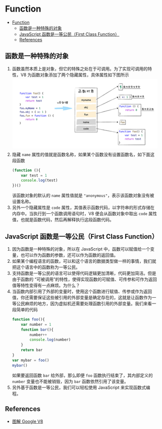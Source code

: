 # Function


<!-- TOC -->

- [Function](#function)
    - [函数是一种特殊的对象](#函数是一种特殊的对象)
    - [JavaScript 函数是一等公民（First Class Function）](#javascript-函数是一等公民first-class-function)
    - [References](#references)

<!-- /TOC -->


## 函数是一种特殊的对象
1. 函数虽然本质上是对象，但它的特殊之处在于可调用。为了实现可调用的特性，V8 为函数对象添加了两个隐藏属性，具体属性如下图所示
    <img src="./images/04.jpg" width="800" style="display: block; margin: 5px 0 10px;" />
2. 隐藏 `name` 属性的值就是函数名称，如果某个函数没有设置函数名，如下面这段函数
    ```js
    (function (){
        var test = 1
        console.log(test)
    })()
    ```
    该函数对象的默认的 `name` 属性值就是 `"anonymous"`，表示该函数对象没有被设置名称。
3. 另外一个隐藏属性是 `code` 属性，其值表示函数代码，以字符串的形式存储在内存中。当执行到一个函数调用语句时，V8 便会从函数对象中取出 `code` 属性值，也就是函数代码，然后再解释执行这段函数代码。


## JavaScript 函数是一等公民（First Class Function）
1. 因为函数是一种特殊的对象，所以在 JavaScript 中，函数可以赋值给一个变量，也可以作为函数的参数，还可以作为函数的返回值。
2. 如果某个编程语言的函数，可以和这个语言的数据类型做一样的事情，我们就把这个语言中的函数称为一等公民。
3. 支持函数是一等公民的语言可以使得代码逻辑更加清晰，代码更加简洁。但是由于函数的  “可被调用”的特性，使得实现函数的可赋值、可传参和可作为返回值等特性变得有一点麻烦。为什么？
4. 当函数内部引用了外部的变量时，使用这个函数进行赋值、传参或作为返回值，你还需要保证这些被引用的外部变量是确定存在的，这就是让函数作为一等公民麻烦的地方，因为虚拟机还需要处理函数引用的外部变量。我们来看一段简单的代码
    ```js
    function foo(){
        var number = 1
        function bar(){
            number++
            console.log(number)
        }
        return bar
    }
    var mybar = foo()
    mybar()
    ```
    如果要返回函数 `bar` 给外部，那么即便 `foo` 函数执行结束了，其内部定义的 `number` 变量也不能被销毁，因为 `bar` 函数依然引用了该变量。
5. 另外基于函数是一等公民，我们可以轻松使用 JavaScript 来实现函数式编程。

    
## References
* [图解 Google V8](https://time.geekbang.org/column/intro/296)

